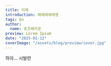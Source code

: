```yaml
---
title: 리제
introduction: 헤에에에에엥
tags: Go
author:
  name: 로즈베리온
preview: Lorem Ipsum
date: "2025-01-12"
coverImage: "/assets/blog/preview/cover.jpg"
---
```


하아... 시발련
